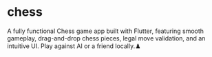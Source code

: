 # chess
A fully functional Chess game app built with Flutter, featuring smooth gameplay, drag-and-drop chess pieces, legal move validation, and an intuitive UI. Play against AI or a friend locally.♟️
